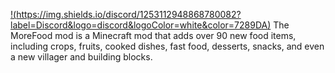 [!(https://img.shields.io/discord/1253112948868780082?label=Discord&logo=discord&logoColor=white&color=7289DA)](https://discord.com/invite/H7WWUz9wvN)
The MoreFood mod is a Minecraft mod that adds over 90 new food items, including crops, fruits, cooked dishes, fast food, desserts, snacks, and even a new villager and building blocks.
